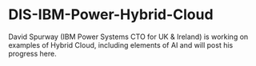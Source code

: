 # DIS-IBM-Power-Hybrid-Cloud
David Spurway (IBM Power Systems CTO for UK &amp; Ireland) is working on examples of Hybrid Cloud, including elements of AI and will post his progress here.
